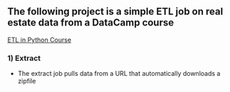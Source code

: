 ## The following project is a simple ETL job on real estate data from a DataCamp course

[ETL in Python Course](https://campus.datacamp.com/courses/etl-in-python/explore-the-data-and-requirements?ex=1 "DataCamp Course")

### 1) Extract
  - The extract job pulls data from a URL that automatically downloads a zipfile
